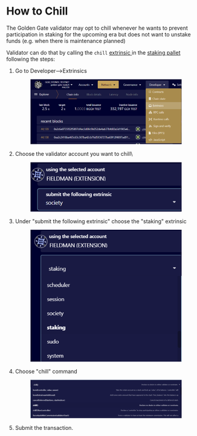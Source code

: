 # How to Chill

The Golden Gate validator may opt to chill whenever he wants to prevent participation in staking for the upcoming era but does not want to unstake funds (e.g. when there is maintenance planned)

Validator can do that by calling the `chill` [extrinsic ](<../README (1).md#extrinsic>)in the [staking pallet](https://paritytech.github.io/substrate/master/pallet\_staking/pallet/enum.Call.html#variant.chill) following the steps:

1.  Go to Developer-->Extrinsics

    <figure><img src="../.gitbook/assets/image (4) (1).png" alt=""><figcaption></figcaption></figure>
2.  Choose the validator account you want to chill\


    <figure><img src="../.gitbook/assets/image (10).png" alt=""><figcaption></figcaption></figure>
3.  Under "submit the following extrinsic" choose the "staking" extrinsic &#x20;

    <figure><img src="../.gitbook/assets/image (7) (1).png" alt=""><figcaption></figcaption></figure>
4.  Choose "chill" command

    <figure><img src="../.gitbook/assets/image (8).png" alt=""><figcaption></figcaption></figure>
5.  Submit the transaction.

